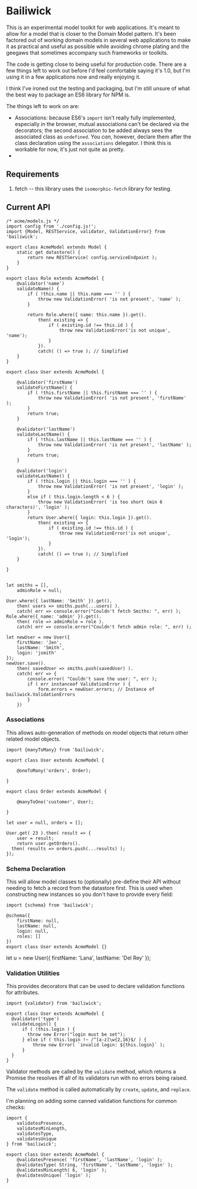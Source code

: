 # Bailiwick

This is an experimental model toolkit for web applications. It's meant to allow for a model that is closer to the Domain Model pattern. It's been factored out of working domain models in several web applications to make it as practical and useful as possible while avoiding chrome plating and the geegaws that sometimes accompany such frameworks or toolkits.

The code is getting close to being useful for production code. There are a few things left to work out before I'd feel comfortable saying it's 1.0, but I'm using it in a few applications now and really enjoying it.

I think I've ironed out the testing and packaging, but I'm still unsure of what the best way to package an ES6 library for NPM is.

The things left to work on are:

* Associations: because ES6's `import` isn't really fully implemented, especially in the browser, mutual associations can't be declared via the decorators; the second association to be added always sees the associated class as `undefined`. You *can*, however, declare them after the class declaration using the `associations` delegator. I think this is workable for now, it's just not quite as pretty.
* 


## Requirements

1. fetch -- this library uses the `isomorphic-fetch` library for testing.


## Current API


    /* acme/models.js */
    import config from './config.js!';
    import {Model, RESTService, validator, ValidationError} from 'bailiwick';

    export class AcmeModel extends Model {
        static get datastore() {
			return new RESTService( config.serviceEndpoint );
		}
    }

	export class Role extends AcmeModel {
		@validator('name')
		validateName() {
			if ( !this.name || this.name === '' ) {
				throw new ValidationError( 'is not present', 'name' );
			}
			
			return Role.where({ name: this.name }).get().
				then( existing => {
					if ( existing.id !== this.id ) {
						throw new ValidationError('is not unique', 'name');
					}
				}).
				catch( () => true ); // Simplified
		}
	}

    export class User extends AcmeModel {
	
		@validator('firstName')
		validateFirstName() {
			if ( !this.firstName || this.firstName === '' ) {
				throw new ValidationError( 'is not present', 'firstName' );
			}
			return true;
		}
	
		@validator('lastName')
		validateLastName() {
			if ( !this.lastName || this.lastName === '' ) {
				throw new ValidationError( 'is not present', 'lastName' );
			}
			return true;
		}
	
		@validator('login')
		validateLastName() {
			if ( !this.login || this.login === '' ) {
				throw new ValidationError( 'is not present', 'login' );
			}
			else if ( this.login.length < 6 ) {
				throw new ValidationError( 'is too short (min 6 characters)', 'login' );
			}
			return User.where({ login: this.login }).get().
				then( existing => {
					if ( existing.id !== this.id ) {
						throw new ValidationError('is not unique', 'login');
					}
				}).
				catch( () => true ); // Simplified
		}
	
	}


	let smiths = [],
	    adminRole = null;

	User.where({ lastName: 'Smith' }).get().
		then( users => smiths.push(...users) ).
		catch( err => console.error("Couldn't fetch Smiths: ", err) );
	Role.where({ name: 'admin' }).get().
		then( role => adminRole = role ).
		catch( err => console.error("Couldn't fetch admin role: ", err) );

	let newUser = new User({
		firstName: 'Jen',
		lastName: 'Smith',
		login: 'jsmith'
	});
	newUser.save().
		then( savedUser => smiths.push(savedUser) ).
		catch( err => {
			console.error( "Couldn't save the user: ", err );
			if ( err instanceof ValidationError ) {
				form.errors = newUser.errors; // Instance of bailiwick.ValidationErrors
			}
		})


### Associations

This allows auto-generation of methods on model objects that return other related model objects.

	import {manyToMany} from 'bailiwick';

	export class User extends AcmeModel {
	
        @oneToMany('orders', Order);
		
	}

    export class Order extends AcmeModel {
	
        @manyToOne('customer', User);
	
	}

    let user = null, orders = [];

    User.get( 23 ).then( result => {
        user = result;
        return user.getOrders().
      then( results => orders.push(...results) );
	});


### Schema Declaration

This will allow model classes to (optionally) pre-define their API without needing to fetch a record from the datastore first. This is used when constructing new instances so you don't have to provide every field:

	import {schema} from 'bailiwick';
	
	@schema({
		firstName: null,
		lastName: null,
		login: null,
		roles: []
	})
	export class User extends AcmeModel {}
	
  let u = new User({ firstName: 'Lana', lastName: 'Del Rey' });


### Validation Utilities

This provides decorators that can be used to declare validation functions for attributes.

    import {validator} from 'bailiwick';

    export class User extends AcmeModel {
      @validator('type')
      validateLogin() {
          if ( !this.login ) {
            throw new Error("login must be set");
          } else if ( this.login !~ /^[a-z]\w{2,16}$/ ) {
              throw new Error( `invalid login: ${this.login}` );
          }
      }    
    }

Validator methods are called by the `validate` method, which returns a Promise the resolves iff all of its validators run with no errors being raised.

The `validate` method is called automatically by `create`, `update`, and `replace`.

I'm planning on adding some canned validation functions for common checks:

	import {
		validatesPresence,
		validatesMinLength,
		validatesType,
		validatesUnique
	} from 'bailiwick';
	
	export class User extends AcmeModel {
		@validatesPresence( 'firstName', 'lastName', 'login' );
		@validatesType( String, 'firstName', 'lastName', 'login' );
		@validatesMinLength( 6, 'login' );
		@validatesUnique( 'login' );
	}
	

